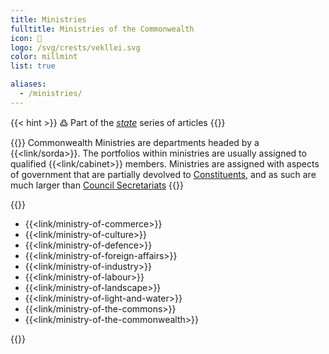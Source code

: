 ```yaml
---
title: Ministries
fulltitle: Ministries of the Commonwealth
icon: 🌸
logo: /svg/crests/vekllei.svg
color: millmint
list: true

aliases:
  - /ministries/
---
```

{{< hint >}}
߷ Part of the *[state](/state/)* series of articles
{{</hint>}}

{{<hint panel>}}
Commonwealth Ministries are departments headed by a {{<link/sorda>}}. The portfolios within ministries are usually assigned to qualified {{<link/cabinet>}} members. Ministries are assigned with aspects of government that are partially devolved to [Constituents](/constituents/), and as such are much larger than [Council Secretariats](/councils/)
{{</hint>}}

{{<hint panel>}}

* {{<link/ministry-of-commerce>}}
* {{<link/ministry-of-culture>}}
* {{<link/ministry-of-defence>}}
* {{<link/ministry-of-foreign-affairs>}}
* {{<link/ministry-of-industry>}}
* {{<link/ministry-of-labour>}}
* {{<link/ministry-of-landscape>}}
* {{<link/ministry-of-light-and-water>}}
* {{<link/ministry-of-the-commons>}}
* {{<link/ministry-of-the-commonwealth>}}

{{</hint>}}